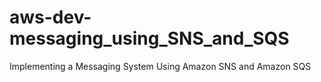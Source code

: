 # aws-dev-messaging_using_SNS_and_SQS
Implementing a Messaging System Using Amazon SNS and Amazon SQS
